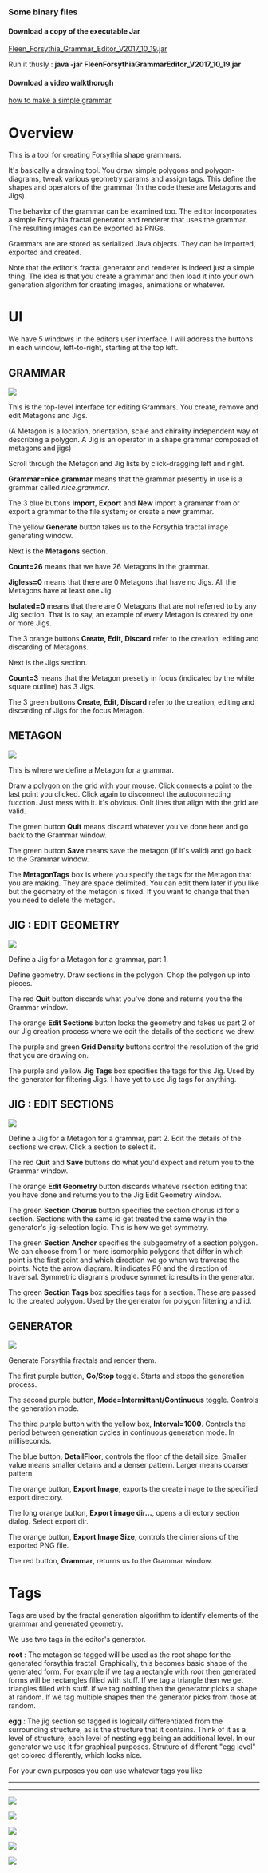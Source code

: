### Some binary files

#### Download a copy of the executable Jar

[Fleen_Forsythia_Grammar_Editor_V2017_10_19.jar](https://github.com/johnalexandergreene/Forsythia/raw/master/app/grammarEditor/bin/FleenForsythiaGrammarEditor_V2017_10_19.jar)

Run it thusly : **java -jar FleenForsythiaGrammarEditor_V2017_10_19.jar**

#### Download a video walkthorugh

[how to make a simple grammar](https://github.com/johnalexandergreene/Forsythia/raw/master/app/grammarEditor/bin/grammareditorwalkthrough_2017_05_12_how_to_make_a_simple_grammar.ogv)

# Overview

This is a tool for creating Forsythia shape grammars.

It's basically a drawing tool. You draw simple polygons and polygon-diagrams, tweak various geometry params and assign tags. 
This define the shapes and operators of the grammar (In the code these are Metagons and Jigs). 

The behavior of the grammar can be examined too. The editor incorporates a simple Forsythia fractal generator and renderer 
that uses the grammar. The resulting images can be exported as PNGs.

Grammars are are stored as serialized Java objects. They can be imported, exported and created.

Note that the editor's fractal generator and renderer is indeed just a simple thing. 
The idea is that you create a grammar and then load it into your own generation algorithm for creating images, animations or whatever. 

# UI

We have 5 windows in the editors user interface. I will address the buttons in each window, left-to-right, starting at the top left.

## GRAMMAR

![](/app/grammarEditor/doc/pix/GRAMMAR.png?raw=true)

This is the top-level interface for editing Grammars. You create, remove and edit Metagons and Jigs.

(A Metagon is a location, orientation, scale and chirality independent way of describing a polygon. A Jig is an operator in a shape grammar composed of metagons and jigs)

Scroll through the Metagon and Jig lists by click-dragging left and right.

**Grammar=nice.grammar** means that the grammar presently in use is a grammar called *nice.grammar*. 

The 3 blue buttons **Import**, **Export** and **New** import a grammar from or export a grammar to the file system; or create a new grammar.

The yellow **Generate** button takes us to the Forsythia fractal image generating window.

Next is the **Metagons** section.

**Count=26** means that we have 26 Metagons in the grammar. 

**Jigless=0** means that there are 0 Metagons that have no Jigs. All the Metagons have at least one Jig.

**Isolated=0** means that there are 0 Metagons that are not referred to by any Jig section. That is to say, an example of every Metagon is created by one or more Jigs.

The 3 orange buttons **Create, Edit, Discard** refer to the creation, editing and discarding of Metagons.

Next is the Jigs section.

**Count=3** means that the Metagon presetly in focus (indicated by the white square outline) has 3 Jigs.

The 3 green buttons **Create, Edit, Discard** refer to the creation, editing and discarding of Jigs for the focus Metagon.

## METAGON

![](/app/grammarEditor/doc/pix/METAGON.png?raw=true)

This is where we define a Metagon for a grammar.

Draw a polygon on the grid with your mouse. Click connects a point to the last point you clicked. Click again to disconnect the autoconnecting fucction. Just mess with it. it's obvious. Onlt lines that align with the grid are valid.

The green button **Quit** means discard whatever you've done here and go back to the Grammar window.

The green button **Save** means save the metagon (if it's valid) and go back to the Grammar window.

The **MetagonTags** box is where you specify the tags for the Metagon that you are making. They are space delimited. You can edit them later if you like but the geometry of the metagon is fixed. If you want to change that then you need to delete the metagon. 

## JIG : EDIT GEOMETRY

![](/app/grammarEditor/doc/pix/JIG_editgeometry.png?raw=true)

Define a Jig for a Metagon for a grammar, part 1.

Define geometry. Draw sections in the polygon. Chop the polygon up into pieces.

The red **Quit** button discards what you've done and returns you the the Grammar window.

The orange **Edit Sections** button locks the geometry and takes us part 2 of our Jig creation process where we edit the details of the sections we drew.

The purple and green **Grid Density** buttons control the resolution of the grid that you are drawing on.

The purple and yellow **Jig Tags** box specifies the tags for this Jig. Used by the generator for filtering Jigs. I have yet to use Jig tags for anything.

## JIG : EDIT SECTIONS

![](/app/grammarEditor/doc/pix/JIG_editsections.png?raw=true)

Define a Jig for a Metagon for a grammar, part 2. Edit the details of the sections we drew. Click a section to select it.

The red **Quit** and **Save** buttons do what you'd expect and return you to the Grammar window.

The orange **Edit Geometry** button discards whateve rsection editing that you have done and returns you to the Jig Edit Geometry window.

The green **Section Chorus** button specifies the section chorus id for a section. Sections with the same id get treated the same way in the generator's jig-selection logic. This is how we get symmetry.

The green **Section Anchor** specifies the subgeometry of a section polygon. We can choose from 1 or more isomorphic polygons that differ in which point is the first point and which direction we go when we traverse the points. Note the arrow diagram. It indicates P0 and the direction of traversal. Symmetric diagrams produce symmetric results in the generator.

The green **Section Tags** box specifies tags for a section. These are passed to the created polygon. Used by the generator for polygon filtering and id.

## GENERATOR

![](/app/grammarEditor/doc/pix/GENERATOR.png?raw=true)

Generate Forsythia fractals and render them.

The first purple button, **Go/Stop** toggle. Starts and stops the generation process.

The second purple button, **Mode=Intermittant/Continuous** toggle. Controls the generation mode.

The third purple button with the yellow box, **Interval=1000**. Controls the period between generation cycles in continuous generation mode. In milliseconds.

The blue button, **DetailFloor**, controls the floor of the detail size. Smaller value means smaller detains and a denser pattern. Larger means coarser pattern.

The orange button, **Export Image**, exports the create image to the specified export directory.

The long orange button, **Export image dir...**, opens a directory section dialog. Select export dir.

The orange button, **Export Image Size**, controls the dimensions of the exported PNG file.

The red button, **Grammar**, returns us to the Grammar window.

# Tags

Tags are used by the fractal generation algorithm to identify elements of the grammar and generated geometry.

We use two tags in the editor's generator. 

**root** : The metagon so tagged will be used as the root shape for the generated forsythia fractal. Graphically, this becomes basic shape of the generated form. For example if we tag a rectangle with *root* then generated forms will be rectangles filled with stuff. If we tag a triangle then we get triangles filled with stuff. If we tag nothing then the generator picks a shape at random. If we tag multiple shapes then the generator picks from those at random.

**egg** : The jig section so tagged is logically differentiated from the surrounding structure, as is the structure that it contains. Think of it as a level of structure, each level of nesting egg being an additional level. In our generator we use it for graphical purposes. Struture of different "egg level" get colored differently, which looks nice.

For your own purposes you can use whatever tags you like

---
---

![](/app/grammarEditor/doc/pix/s00.png?raw=true)

![](/app/grammarEditor/doc/pix/s01.png?raw=true)

![](/app/grammarEditor/doc/pix/s02.png?raw=true)

![](/app/grammarEditor/doc/pix/s03.png?raw=true)

![](/app/grammarEditor/doc/pix/i12.png?raw=true)
















